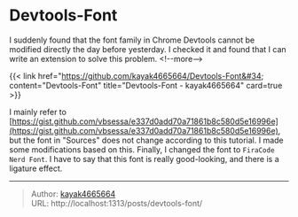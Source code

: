 # Devtools-Font

I suddenly found that the font family in Chrome Devtools cannot be modified directly the day before yesterday. I checked it and found that I can write an extension to solve this problem.
&lt;!--more--&gt;

{{&lt; link href=&#34;https://github.com/kayak4665664/Devtools-Font&#34; content=&#34;Devtools-Font&#34; title=&#34;Devtools-Font - kayak4665664&#34; card=true &gt;}}

I mainly refer to [https://gist.github.com/vbsessa/e337d0add70a71861b8c580d5e16996e](https://gist.github.com/vbsessa/e337d0add70a71861b8c580d5e16996e), but the font in &#34;Sources&#34; does not change according to this tutorial. I made some modifications based on this. Finally, I changed the font to `FiraCode Nerd Font`. I have to say that this font is really good-looking, and there is a ligature effect.

---

> Author: [kayak4665664](https://github.com/kayak4665664)  
> URL: http://localhost:1313/posts/devtools-font/  

